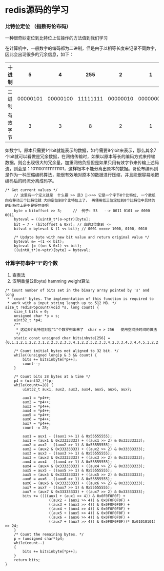 # redis源码的学习



###    比特位定位  （指数哥伦布码）  

一种很奇妙定位到比特位上位操作的方法值到我们学习




 在计算机中，一般数字的编码都为二进制，但是由于以相等长度来记录不同数字，因此会出现很多的冗余信息，如下：

|十进制   | 5        |  4       | 255     |2        |   1       |
|:--:|:--:|:--:|:--:|:--:|:--:|
|二进制   | 00000101 | 00000100 |11111111 |00000010 |00000001   |
|有效字节 | 3        |3         |  8      |   2     |    1      |

如数字1，原本只需要1个bit就能表示的数据，如今需要8个bit来表示，那么其余7个bit就可以看做是冗余数据，在网络传输时，如果以原本等长的编码方式来传输数据，则会出现很大的冗余量，加重网络负担但是如果只用有效字节来传输上述码流，则会是：10110011111111101，这样根本不能分离出原本的数据。哥伦布编码则是作为一种压缩编码算法，能很有效地对原本的数据进行压缩，并且能很容易地把编码后的码流分离成码字。


```
/* Get current values */
    // 这里有一个定义就是  什么要 >> 是3 ->>> 它是一个字节8个比特位, 一个数组向右移动三个比特位就 大约定位到8个比特位上了， 再使用低三位定位到8个比特位中具体的的比特位上是不是好完美啊
    byte = bitoffset >> 3;     //  例子: 53   --> 0011 0101 => 0000 0011
    byteval = ((uint8_t*)o->ptr)[byte];
    bit = 7 - (bitoffset & 0x7); // 底的3位拿到 -> 
    bitval = byteval & (1 << bit); // 0001 ====> 1000, 0100, 0010

    /* Update byte with new bit value and return original value */
    byteval &= ~(1 << bit);
    byteval |= ((on & 0x1) << bit);
    ((uint8_t*)o->ptr)[byte] = byteval;

```



###  计算字符串中"1"的个数

1. 查表法
2. 汉明重量(28byte) hamming weight算法

```
/* Count number of bits set in the binary array pointed by 's' and long
 * 'count' bytes. The implementation of this function is required to
 * work with a input string length up to 512 MB. */
size_t redisPopcount(void *s, long count) {
    size_t bits = 0;
    unsigned char *p = s;
    uint32_t *p4;
    /**
     * 这边8个比特位对应"1"个数罗列出来了  char = > 256   使用空间换时间的做法
     */
    static const unsigned char bitsinbyte[256] = {0,1,1,2,1,2,2,3,1,2,2,3,2,3,3,4,1,2,2,3,2,3,3,4,2,3,3,4,3,4,4,5,1,2,2,3,2,3,3,4,2,3,3,4,3,4,4,5,2,3,3,4,3,4,4,5,3,4,4,5,4,5,5,6,1,2,2,3,2,3,3,4,2,3,3,4,3,4,4,5,2,3,3,4,3,4,4,5,3,4,4,5,4,5,5,6,2,3,3,4,3,4,4,5,3,4,4,5,4,5,5,6,3,4,4,5,4,5,5,6,4,5,5,6,5,6,6,7,1,2,2,3,2,3,3,4,2,3,3,4,3,4,4,5,2,3,3,4,3,4,4,5,3,4,4,5,4,5,5,6,2,3,3,4,3,4,4,5,3,4,4,5,4,5,5,6,3,4,4,5,4,5,5,6,4,5,5,6,5,6,6,7,2,3,3,4,3,4,4,5,3,4,4,5,4,5,5,6,3,4,4,5,4,5,5,6,4,5,5,6,5,6,6,7,3,4,4,5,4,5,5,6,4,5,5,6,5,6,6,7,4,5,5,6,5,6,6,7,5,6,6,7,6,7,7,8};

    /* Count initial bytes not aligned to 32 bit. */
    while((unsigned long)p & 3 && count) {
        bits += bitsinbyte[*p++];
        count--;
    }

    /* Count bits 28 bytes at a time */
    p4 = (uint32_t*)p;
    while(count>=28) {
        uint32_t aux1, aux2, aux3, aux4, aux5, aux6, aux7;

        aux1 = *p4++;
        aux2 = *p4++;
        aux3 = *p4++;
        aux4 = *p4++;
        aux5 = *p4++;
        aux6 = *p4++;
        aux7 = *p4++;
        count -= 28;

        aux1 = aux1 - ((aux1 >> 1) & 0x55555555);
        aux1 = (aux1 & 0x33333333) + ((aux1 >> 2) & 0x33333333);
        aux2 = aux2 - ((aux2 >> 1) & 0x55555555);
        aux2 = (aux2 & 0x33333333) + ((aux2 >> 2) & 0x33333333);
        aux3 = aux3 - ((aux3 >> 1) & 0x55555555);
        aux3 = (aux3 & 0x33333333) + ((aux3 >> 2) & 0x33333333);
        aux4 = aux4 - ((aux4 >> 1) & 0x55555555);
        aux4 = (aux4 & 0x33333333) + ((aux4 >> 2) & 0x33333333);
        aux5 = aux5 - ((aux5 >> 1) & 0x55555555);
        aux5 = (aux5 & 0x33333333) + ((aux5 >> 2) & 0x33333333);
        aux6 = aux6 - ((aux6 >> 1) & 0x55555555);
        aux6 = (aux6 & 0x33333333) + ((aux6 >> 2) & 0x33333333);
        aux7 = aux7 - ((aux7 >> 1) & 0x55555555);
        aux7 = (aux7 & 0x33333333) + ((aux7 >> 2) & 0x33333333);
        bits += ((((aux1 + (aux1 >> 4)) & 0x0F0F0F0F) +
                    ((aux2 + (aux2 >> 4)) & 0x0F0F0F0F) +
                    ((aux3 + (aux3 >> 4)) & 0x0F0F0F0F) +
                    ((aux4 + (aux4 >> 4)) & 0x0F0F0F0F) +
                    ((aux5 + (aux5 >> 4)) & 0x0F0F0F0F) +
                    ((aux6 + (aux6 >> 4)) & 0x0F0F0F0F) +
                    ((aux7 + (aux7 >> 4)) & 0x0F0F0F0F))* 0x01010101) >> 24;
    }
    /* Count the remaining bytes. */
    p = (unsigned char*)p4;
    while(count--) 
    {
        bits += bitsinbyte[*p++];
    }
    return bits;
}


```



